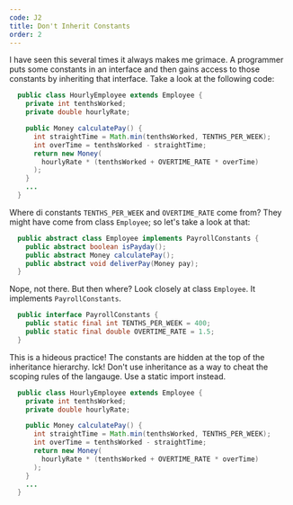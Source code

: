 ```yaml
---
code: J2
title: Don't Inherit Constants
order: 2
---
```

I have seen this several times it always makes me grimace.
A programmer puts some constants in an interface and then gains access to those constants by inheriting that interface.
Take a look at the following code:

```java
  public class HourlyEmployee extends Employee {
    private int tenthsWorked;
    private double hourlyRate;

    public Money calculatePay() {
      int straightTime = Math.min(tenthsWorked, TENTHS_PER_WEEK);
      int overTime = tenthsWorked - straightTime;
      return new Money(
        hourlyRate * (tenthsWorked + OVERTIME_RATE * overTime)
      );
    }
    ...
  }
```

Where di constants `TENTHS_PER_WEEK` and `OVERTIME_RATE` come from?
They might have come from class `Employee`; so let's take a look at that:

```java
  public abstract class Employee implements PayrollConstants {
    public abstract boolean isPayday();
    public abstract Money calculatePay();
    public abstract void deliverPay(Money pay);
  }
```

Nope, not there. But then where? Look closely at class `Employee`. It implements `PayrollConstants`.

```java
  public interface PayrollConstants {
    public static final int TENTHS_PER_WEEK = 400;
    public static final double OVERTIME_RATE = 1.5;
  }
```

This is a hideous practice! The constants are hidden at the top of the inheritance hierarchy.
Ick!
Don't use inheritance as a way to cheat the scoping rules of the langauge.
Use a static import instead.

```java
  public class HourlyEmployee extends Employee {
    private int tenthsWorked;
    private double hourlyRate;

    public Money calculatePay() {
      int straightTime = Math.min(tenthsWorked, TENTHS_PER_WEEK);
      int overTime = tenthsWorked - straightTime;
      return new Money(
        hourlyRate * (tenthsWorked + OVERTIME_RATE * overTime)
      );
    }
    ...
  }
```